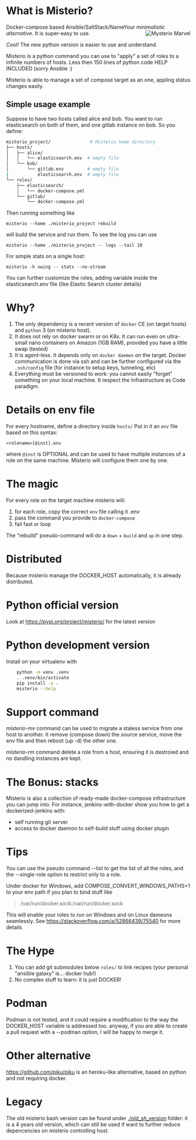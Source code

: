 # What is Misterio?
Docker-compose based Ansible/SaltStack/NameYour *minimalistic alternative*.
<img align="right"   src="https://gioorgi.com/wp-content/uploads/2020/07/misterio-300x170.png" alt="Mysterio Marvel" >
It is super-easy to use.

*Cool!* The new python version is easier to use and understand.

Misterio is a python command you can use to "apply" a set of roles to a infinite numbers of hosts.
Less then 150 lines of python code HELP INCLUDED (sorry Ansible :)

Misterio is able to manage a set of compose target as an one, appling status changes easily.

## Simple usage example

Suppose to have two hosts called alice and bob. You want to run elasticsearch on both of them, and one gitlab instance on bob.
So you define:

```sh
misterio_project/               # Misterio home directory
├── hosts/
│   ├── alice/
│   │   └── elasticsearch.env  # empty file 
│   └── bob/
│       └── gitlab.env         # empty file 
|           elasticsearch.env  # empty file
└── roles/
    ├── elasticsearch/
    │   └── docker-compose.yml
    └── gitlab/
        └── docker-compose.yml 
```

Then running something like

    misterio --home ./misterio_project rebuild

will build the service and run them.
To see the log you can use

    misterio --home ./misterio_project -- logs --tail 10

For simple stats on a single host:

    misterio -h xwing -- stats --no-stream

You can further customize the roles, adding variable inside the elasticsearch.env file (like Elastic Search cluster details)

# Why?
1. The only dependency is a recent version of `docker` CE  (on target hosts) and `python` 3 (on misterio host). 
2. It does not rely on docker swarm or on K8s. It can run even on ultra-small nano containers on Amazon (1GB RAM), provided you have a little swap (tested)
3. It is agent-less. It depends only on `docker daemon` on the target. Docker communication is done via ssh and can be further configured via the `.ssh/config` file (for instance to setup keys, tunneling, etc)
4. Everything must be versioned to work: you cannot easily "forget" something on your local machine. It respect the Infrastructure as Code paradigm. 

# Details on env file
For every hostname, define a directory inside `hosts/`
Put in it an `env` file based on this syntax:

    <rolename>[@inst].env

where `@inst` is OPTIONAL and can be used to have multiple instances of a role on the same machine. Misterio will configure them one by one.


# The magic
For every role on the target machine misterio will:
1. for each role, copy the correct `env` file calling it .env
2. pass the command you provide to `docker-compose`
3. fail fast or loop

The "rebuild" pseudo-command will do a `down` + `build` and `up` in one step.



# Distributed 
Because misterio manage the DOCKER_HOST automatically, it is already distributed.

# Python official version
Look at https://pypi.org/project/misterio/ for the latest version

# Python development version
Install on your virtualenv with

```sh
    python -m venv .venv
    . .venv/bin/activate
    pip install -e .
    misterio --help
```

# Support command

*misterio-mv* command can be used to migrate a staless service from one host to another.
It remove (compose down) the source service, move the env file and then reboot (up -d) the other one.

*misterio-rm* command delete a role from a host, ensuring it is destroied and no dandling instances are kept.


# The Bonus: stacks
Misterio is also a collection of ready-made docker-compose infrastructure you can jump into.
For instance, jenkins-with-docker show you how to get a dockerized-jenkins with:

- self running git server
- access to docker daemon to self-build stuff using docker plugin


# Tips

You can use the pseudo command --list to get the list of all the roles, and the --single-role option to restrict only to a role.

Under docker for Windows, add
COMPOSE_CONVERT_WINDOWS_PATHS=1
to your env path if you plan to bind stuff like
> /var/run/docker.sock:/var/run/docker.sock

This will enable your roles to run on Windows and on Linux dameons seamlessly.
See https://stackoverflow.com/a/52866439/75540 for more details


# The Hype
1. You can add git submodules below `roles/` to link recipes (your personal "ansible galaxy" is... docker hub!)
2. No complex stuff to learn: it is just DOCKER!

# Podman

Podman is not tested, and it could require a modification to the way the DOCKER_HOST variable is addressed too. anyway, if you are able to create a pull request with a --podman option, I will be happy to merge it.



# Other alternative
https://github.com/piku/piku is an heroku-like alternative, based on python and not requiring docker.

# Legacy
The old misterio bash version can be found under [./old_sh_version](./old_sh_version) folder: it is a 4 years old version, which can still be used if want to further reduce depencencies on misterio controlling host.


